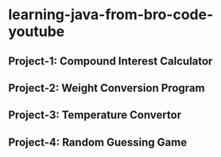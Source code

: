 # learning-java-from-bro-code-youtube

## Project-1: Compound Interest Calculator
## Project-2: Weight Conversion Program
## Project-3: Temperature Convertor
## Project-4: Random Guessing Game